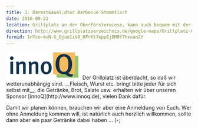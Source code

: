 ```yaml
---
title: 3. Darmst&auml;dter Barbecue Stammtisch
date: 2016-09-21
location: Grillplatz an der Oberförsterwiese, kann auch bequem mit der Straßenbahn (Böllenfalltor) erreicht werden!
direction: http://www.grillplatzver​zeichnis.de/google-maps/Grillplatz-Oberfoersterwiese.html
formid: 1nYco-muN-G_Djue1iV0_0FrKt7eppEjOM0f7hxoan2Y
---
```


<img src="/images/sponsors/innoq.png" class="speakerpic"/>
Der Grillplatz ist überdacht, so daß wir wetterunabhängig sind. __Fleisch, Wurst etc. bringt bitte jeder für sich selbst mit__, die Getränke, Brot, Salate usw. erhalten wir über unseren Sponsor [innoQ](http://www.innoq.de), vielen Dank dafür. 

Damit wir planen können, brauchen wir aber eine Anmeldung von Euch. Wer ohne Anmeldung kommen will, ist natürlich auch herzlich willkommen, sollte dann aber ein paar Getränke dabei haben ... (-;

